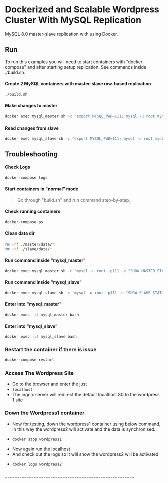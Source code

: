 Dockerized and Scalable Wordpress Cluster With MySQL Replication
========================

MySQL 8.0 master-slave replication with using Docker. 

## Run

To run this examples you will need to start containers with "docker-compose" 
and after starting setup replication. See commands inside ./build.sh. 

#### Create 2 MySQL containers with master-slave row-based replication 

```bash
./build.sh
```

#### Make changes to master

```bash
docker exec mysql_master sh -c "export MYSQL_PWD=111; mysql -u root mydb -e 'create table code(code int); insert into code values (100), (200)'"
```

#### Read changes from slave

```bash
docker exec mysql_slave sh -c "export MYSQL_PWD=111; mysql -u root mydb -e 'select * from code \G'"
```

## Troubleshooting

#### Check Logs

```bash
docker-compose logs
```

#### Start containers in "normal" mode

> Go through "build.sh" and run command step-by-step.

#### Check running containers

```bash
docker-compose ps
```

#### Clean data dir

```bash
rm -rf ./master/data/*
rm -rf ./slave/data/*
```

#### Run command inside "mysql_master"

```bash
docker exec mysql_master sh -c 'mysql -u root -p111 -e "SHOW MASTER STATUS \G"'
```

#### Run command inside "mysql_slave"

```bash
docker exec mysql_slave sh -c 'mysql -u root -p111 -e "SHOW SLAVE STATUS \G"'
```

#### Enter into "mysql_master"

```bash
docker exec -it mysql_master bash
```

#### Enter into "mysql_slave"

```bash
docker exec -it mysql_slave bash
```
### Restart the container if there is issue

```bash
docker-compose restart
```

### Access The Wordpress Site
- Go to the browser and enter the just
- ``` localhost ```
- The ingnix server will redirect the default localhost 80 to the wordpress 1 site

### Down the Wordpress1 container
- Now for testing, down the wordpress1 container using below command, in this way the wordpress2 will activate and the data is synchronised.
- ```bash
  docker stop wordpress1
  ```
- Now again run the localhost
- And check out the logs so it will show the wordpress2 will be activated
- ```bash
  docker logs wordpress2
  ```

### ------------------------------------------------------
